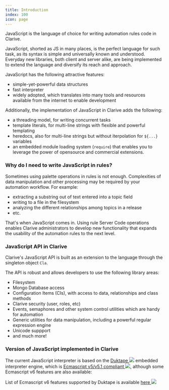 ```yaml
---
title: Introduction
index: 100
icon: page
---
```


JavaScript is the language of choice for writing automation rules code in Clarive.

JavaScript, shorted as JS in many places, is the perfect language for such task, as its syntax is simple and universally
known and understood. Everyday new libraries, both client and server alike, are being implemented
to extend the language and diversify its reach and approach.

JavaScript has the following attractive features:

- simple-yet-powerful data structures
- fast interpreter
- widely adopted, which translates into many tools and resources available from the internet to
enable development

Additionally, the implementation of JavaScript in Clarive adds the following:

- a threading model, for writing concurrent tasks
- template literals, for multi-line strings with flexible and powerful templating
- heredocs, also for multi-line strings but without iterpolation for `${...}` variables
- an embedded module loading system (`require`) that enables you to leverage the power of
opensource and commercial extensions.

### Why do I need to write JavaScript in rules?

Sometimes using palette operations in rules is not enough. Complexities
of data manipulation and other processing may be required by your automation
workflow. For example:

- extracting a substring out of text entered into a topic field
- writing to a file in the filesystem
- analyzing the different relationships among topics in a release
- etc.

That's when JavaScript comes in. Using rule Server Code operations
enables Clarive administrators to develop new functionality that expands
the usability of the automation rules to the next level.

### JavaScript API in Clarive

Clarive's JavaScript API is built as an extension to the language
through the singleton object `Cla`.

The API is robust and allows developers to use the following
library areas:

- Filesystem
- Mongo Database access
- Configuration Items (CIs), with access to data, relationships and class methods
- Clarive security (user, roles, etc)
- Events, semaphores and other system control utilities which are handy for automation
- Generic utilities for data manipulation, including a powerful regular expression engine
- Unicode suppport
- and much more!

### Version of JavaScript implemented in Clarive

The current JavaScript interpreter is based on the [Duktape <img class='ext-link' src='static/images/icons/new_window_link.svg' />](http://duktape.org)
embedded interpreter engine, which
is [Ecmascript v5/v5.1 compliant <img class='ext-link' src='static/images/icons/new_window_link.svg' />](http://www.ecma-international.org/ecma-262/5.1/),
although some Ecmascript v6 features are also available:

List of Ecmascript v6 features supported by Duktape is available [here <img class='ext-link' src='static/images/icons/new_window_link.svg' />](http://duktape.org/guide.html#es6features)


